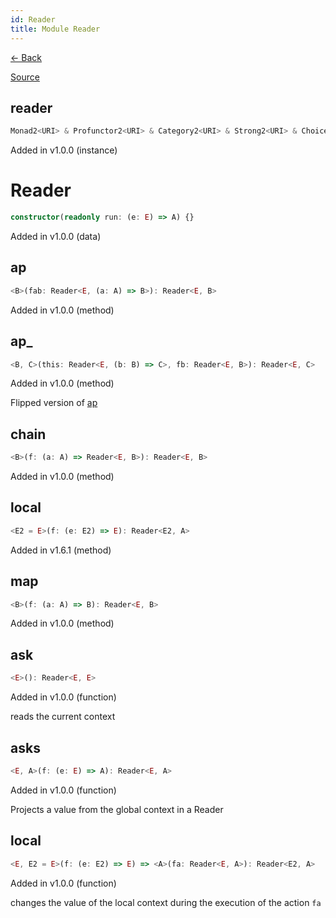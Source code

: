 ```yaml
---
id: Reader
title: Module Reader
---
```


[← Back](.)

[Source](https://github.com/gcanti/fp-ts/blob/master/src/Reader.ts)

## reader

```ts
Monad2<URI> & Profunctor2<URI> & Category2<URI> & Strong2<URI> & Choice2<URI>
```

Added in v1.0.0 (instance)

# Reader

```ts
constructor(readonly run: (e: E) => A) {}
```

Added in v1.0.0 (data)

## ap

```ts
<B>(fab: Reader<E, (a: A) => B>): Reader<E, B>
```

Added in v1.0.0 (method)

## ap\_

```ts
<B, C>(this: Reader<E, (b: B) => C>, fb: Reader<E, B>): Reader<E, C>
```

Added in v1.0.0 (method)

Flipped version of [ap](#ap)

## chain

```ts
<B>(f: (a: A) => Reader<E, B>): Reader<E, B>
```

Added in v1.0.0 (method)

## local

```ts
<E2 = E>(f: (e: E2) => E): Reader<E2, A>
```

Added in v1.6.1 (method)

## map

```ts
<B>(f: (a: A) => B): Reader<E, B>
```

Added in v1.0.0 (method)

## ask

```ts
<E>(): Reader<E, E>
```

Added in v1.0.0 (function)

reads the current context

## asks

```ts
<E, A>(f: (e: E) => A): Reader<E, A>
```

Added in v1.0.0 (function)

Projects a value from the global context in a Reader

## local

```ts
<E, E2 = E>(f: (e: E2) => E) => <A>(fa: Reader<E, A>): Reader<E2, A>
```

Added in v1.0.0 (function)

changes the value of the local context during the execution of the action `fa`
